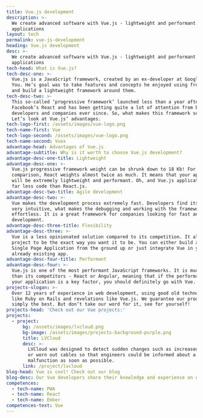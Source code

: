 ```yaml
---
title: Vue.js development
description: >-
  We create advanced software with Vue.js - lightweight and performant
  applications
layout: tech
permalink: vue-js-development
heading: Vue.js development
desc: >-
  We create advanced software with Vue.js - lightweight and performant
  applications
tech-head: What is Vue.js?
tech-desc-one: >-
  Vue.js is a JavaScript framework, created by an ex-developer at Google - Evan
  You. He’s goal was to take features and concepts he enjoyed using from Angular
  and build a lightweight framework around them.
tech-desc-two: >-
  This so-called ‘progressive framework’ launched less than a year after
  Facebook’s React and has been getting quite a lot of attention from both
  developers and companies ever since. So, what makes this framework so special?
  Let’s look at Vue.js’ advantages.
tech-logo-first: /assets/images/vue-logo.png
tech-name-first: Vue
tech-logo-second: /assets/images/vue-logo.png
tech-name-second: Vuex
advantage-head: Advantages of Vue.js
advantage-subtitle: Why is it worth to choose Vue.js development?
advantage-desc-one-title: Lightweight
advantage-desc-one: >-
  Vue.js progressive framework weight can be shrunk down to 18 Kb! For
  comparison, React weights almost twice as much. It means that your application
  will be extremely lightweight and performant. Oh, and Vue.js applications take
  far less code than React.js.
advantage-desc-two-title: Agile development
advantage-desc-two: >-
  Vue makes the development process extremely fast. Developers find its syntax
  very intuitive, what makes the debugging and working with the framework
  effortless. It is a great framework for companies looking for fast and smooth
  development.
advantage-desc-three-title: Flexibility
advantage-desc-three: >-
  Vue is a less opinionated solution compared to its competition. It allows your
  project to be the exact way you want it to be. You can either build an entire
  Single Page Application from the ground up or just integrate Vue in your
  already existing app.
advantage-desc-four-title: Performant
advantage-desc-four: >-
  Vue.js is one of the most performant JavaScript frameworks. It is much faster
  than its competitors - React or Angular, meaning that if the performance of
  your application is a key factor, you should definitely go with Vue.
projects-slogan: >-
  Over 12 years of experience in web development, using good old technologies
  like Ruby on Rails and revelations like Vue.js. We guarantee our products are
  simply the best. But don’t take our word for it, see for yourself!
projects-head: 'Check out our Vue projects:'
projects:
  - project:
      bg: /assets/images/lvcloud.png
      bg-image: /assets/images/projects-background-purple.png
      title: LVCloud
      desc: >-
        LVCloud was designed to detect sudden changes such as increased humidity
        or worn out cables so that engineers could be informed about a possible
        malfunction as soon as possible.
      link: /project/lvcloud
blog-head: Vue is cool! Check out our blog
blog-desc: Our Vue developers share their knowledge and experience on our blog.
competences:
  - tech-name: PWA
  - tech-name: React
  - tech-name: Ember
competences-text: Vue
---
```


